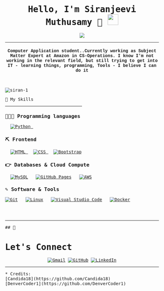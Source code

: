 <samp>
  <h1 align="center">Hello, I'm Siranjeevi Muthusamy  🤪 <img src="https://media.giphy.com/media/hvRJCLFzcasrR4ia7z/giphy.gif" width="35"></h1>
<p align="center">
  <a href="https://github.com/DenverCoder1/readme-typing-svg">
    <img src="https://readme-typing-svg.herokuapp.com?lines=Internet+Enthusiast;Always%20learning%20new%20things&center=true&width=500&height=50"></a>
</p>
<hr/>
<h4 align="center" style="font-family:courier;">Computer Application student..Currently working as Subject Matter Expert at Amazon in CS-Operations. I know I'm not working in the relevant field, but still trying to get into IT - learning things, programming, Tools -
I believe I can do it </h4>
<br>
<p align="left"> <img src="https://komarev.com/ghpvc/?username=siran-1&label=Profile%20views&color=0e75b6&style=plastic" alt="siran-1" /> </p>
<!--## 🔥 Streak Stats
<p align="center"><img src="https://github-readme-streak-stats.herokuapp.com/?user=siran-1&theme=algolia" alt="siran-1"  /></p>
-->

  💪 My Skills
  <hr style="width:50%;text-align:left;margin-left:0">


### 👨🏾‍💻 Programming languages

<p align="left"> 
  &emsp; 
   <a href="https://www.python.org" target="_blank">
    <img alt="Python" src="https://img.shields.io/badge/Python%20-%2314354C.svg?logo=python&logoColor=white">
  </a>
  &emsp;
</p>

### ⛏ Frontend 
<p align="left"> 
  &emsp; 
  <a href="https://www.w3.org/html/" target="_blank"> 
   <img alt="HTML" src="https://img.shields.io/badge/HTML5%20-%23E34F26.svg?logo=html5&logoColor=white">
  </a>   
  &emsp;
  <a href="https://www.w3schools.com/css/" target="_blank">
    <img alt="CSS" src="https://img.shields.io/badge/CSS%20-%231572B6.svg?logo=css3&logoColor=white">
  </a> 
   &emsp;
  <a href="https://getbootstrap.com" target="_blank"> 
    <img alt="Bootstrap" src="https://img.shields.io/badge/Bootstrap-%23563D7C.svg?style=flat&logo=bootstrap&logoColor=white"/>
  </a>
</p>

### 👉 Databases & Cloud Compute
<p align="left">
  &emsp;
    <a href="https://www.mysql.com/"><img alt="MySQL" src="https://img.shields.io/badge/MySQL-%2300f.svg?style=flat&llogo=mysql&logoColor=white"></a>
  &emsp;
   <!-- <a href="https://www.sqlite.org/"><img alt="SQLite" src ="https://img.shields.io/badge/sqlite-%2307405e.svg?style=flat&logo=sqlite&logoColor=white"/></a>
  &emsp; -->
    <a href="https://www.github.com"><img alt="GitHub Pages" src="https://img.shields.io/badge/GitHub%20Pages-%23327FC7.svg?style=flat&llogo=github&logoColor=white"></a>
  &emsp;
  <a href="https://aws.amazon.com"><img alt="AWS" src="https://img.shields.io/badge/AWS-%23FF9900.svg?style=for-the-badge&logo=amazon-aws&logoColor=white"></a>
  
  
 ### ✎ Software & Tools
 <p>
    <a href="#"><img alt="Git" src="https://img.shields.io/badge/Git%20-%23F05033.svg?logo=git&logoColor=white"></a>
  &emsp;
    <a href="#"><img alt="Linux" src="https://img.shields.io/badge/Linux-FCC624?style=flat&logo=linux&logoColor=black"></a>
  &emsp;
    <a href="#"><img alt="Visual Studio Code" src="https://img.shields.io/badge/Visual%20Studio%20Code-0078d7.svg?logo=visual-studio-code&logoColor=white"></a>
  &emsp;
    <a href="#"><img alt="Docker" src="https://img.shields.io/badge/docker-%230db7ed.svg?style=for-the-badge&logo=docker&logoColor=white"></a>
  &emsp;
</p>

<br/>

<!--## 📊 Github Stats (Expand to View) 


<details> 
  <summary><b>💻 GitHub Profile Stats</b></summary>
  <br/>
  <p align="center">
    <a href="https://github.com/anuraghazra/github-readme-stats"><img alt="Candida's Github Stats" src="https://github-readme-stats.vercel.app/api?username=candida18&show_icons=true&count_private=true&theme=algolia" height="192px"/></a>
<br/>
  &nbsp;
      <img src="https://github-readme-stats.vercel.app/api/top-langs?username=candida18&show_icons=true&locale=en&layout=compact&theme=algolia" alt="candida18" height="192px"/>
  <br/>
  <b>Note:</b> Top languages is only a metric of the languages my public code consists of and doesn't reflect experience or skill level.
  </p>
</details> 

<details>
  <summary><b>⚡ Recent GitHub Activity</b></summary>
  <br/>
   <a href="https://github.com/Candida18"><img alt="Candida's Activity Graph" src="https://activity-graph.herokuapp.com/graph?username=candida18&custom_title=Candida%20Noronha's%20Contribution%20Graph&theme=react-dark" /></a>
  <br/>

</details> -->

<br/>
<hr/>
## 👦<h1>  Let's Connect </h1>
<p align="center">
    <a href="mailto:siranjeevik21@gmail.com"><img src="https://img.icons8.com/bubbles/50/000000/gmail.png" alt="Gmail"/></a>
    <a href="https://github.com/siran-1"><img src="https://img.icons8.com/bubbles/50/000000/github.png" alt="GitHub"/></a>
    <a href="https://www.linkedin.com/in/siranjeevi-muthusamy-476906214"><img src="https://img.icons8.com/bubbles/50/000000/linkedin.png" alt="LinkedIn"/></a>
    <!--<a href="https://www.facebook.com/candida.noronha.77"><img src="https://img.icons8.com/bubbles/50/000000/facebook-new.png" alt="Facebook"/></a>
    <a href="https://instagram.com/candyyyy__18"><img src="https://img.icons8.com/bubbles/50/000000/instagram.png" alt="Instagram"/></a>
    <a href="https://www.youtube.com/channel/UC7V1Gm8V0kRLp_EHB8aDj2A"><img src="https://img.icons8.com/bubbles/50/000000/youtube.png" alt="Youtube"/></a>-->
    
</p>

<hr/>
<p align ="left">
* Credits: <br/> 
[Candida18](https://github.com/Candida18)<br/>
[DenverCoder1](https://github.com/DenverCoder1)
</p>
</samp>
